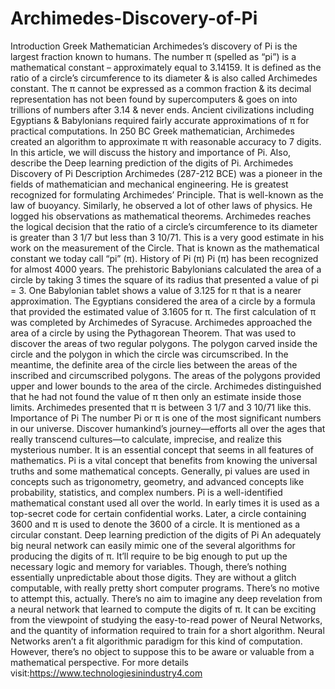 # Archimedes-Discovery-of-Pi
Introduction Greek Mathematician Archimedes’s discovery of Pi is the largest fraction known to humans. The number π (spelled as “pi”) is a mathematical constant – approximately equal to 3.14159.  It is defined as the ratio of a circle’s circumference to its diameter &amp; is also called Archimedes constant.  The π cannot be expressed as a common fraction &amp; its decimal representation has not been found by supercomputers &amp; goes on into trillions of numbers after 3.14 &amp; never ends.  Ancient civilizations including Egyptians &amp; Babylonians required fairly accurate approximations of π for practical computations. In 250 BC Greek mathematician, Archimedes created an algorithm to approximate π with reasonable accuracy to 7 digits.  In this article, we will discuss the history and importance of Pi. Also, describe the Deep learning prediction of the digits of Pi.  Archimedes Discovery of Pi Description Archimedes (287-212 BCE) was a pioneer in the fields of mathematician and mechanical engineering. He is greatest recognized for formulating Archimedes’ Principle. That is well-known as the law of buoyancy. Similarly, he observed a lot of other laws of physics. He logged his observations as mathematical theorems.  Archimedes reaches the logical decision that the ratio of a circle’s circumference to its diameter is greater than 3 1/7 but less than 3 10/71. This is a very good estimate in his work on the measurement of the Circle. That is known as the mathematical constant we today call “pi” (π).  History of Pi (π) Pi (π) has been recognized for almost 4000 years. The prehistoric Babylonians calculated the area of a circle by taking 3 times the square of its radius that presented a value of pi = 3. One Babylonian tablet shows a value of 3.125 for π that is a nearer approximation. The Egyptians considered the area of a circle by a formula that provided the estimated value of 3.1605 for π. The first calculation of π was completed by Archimedes of Syracuse. Archimedes approached the area of a circle by using the Pythagorean Theorem. That was used to discover the areas of two regular polygons. The polygon carved inside the circle and the polygon in which the circle was circumscribed. In the meantime, the definite area of the circle lies between the areas of the inscribed and circumscribed polygons. The areas of the polygons provided upper and lower bounds to the area of the circle. Archimedes distinguished that he had not found the value of π then only an estimate inside those limits. Archimedes presented that π is between 3 1/7 and 3 10/71 like this. Importance of Pi The number Pi or π is one of the most significant numbers in our universe. Discover humankind’s journey—efforts all over the ages that really transcend cultures—to calculate, imprecise, and realize this mysterious number. It is an essential concept that seems in all features of mathematics. Pi is a vital concept that benefits from knowing the universal truths and some mathematical concepts. Generally, pi values are used in concepts such as trigonometry, geometry, and advanced concepts like probability, statistics, and complex numbers. Pi is a well-identified mathematical constant used all over the world. In early times it is used as a top-secret code for certain confidential works. Later, a circle containing 3600 and π is used to denote the 3600 of a circle. It is mentioned as a circular constant. Deep learning prediction of the digits of Pi An adequately big neural network can easily mimic one of the several algorithms for producing the digits of π. It’ll require to be big enough to put up the necessary logic and memory for variables. Though, there’s nothing essentially unpredictable about those digits. They are without a glitch computable, with really pretty short computer programs. There’s no motive to attempt this, actually. There’s no aim to imagine any deep revelation from a neural network that learned to compute the digits of π. It can be exciting from the viewpoint of studying the easy-to-read power of Neural Networks, and the quantity of information required to train for a short algorithm. Neural Networks aren’t a fit algorithmic paradigm for this kind of computation. However, there’s no object to suppose this to be aware or valuable from a mathematical perspective. For more details visit:https://www.technologiesinindustry4.com
